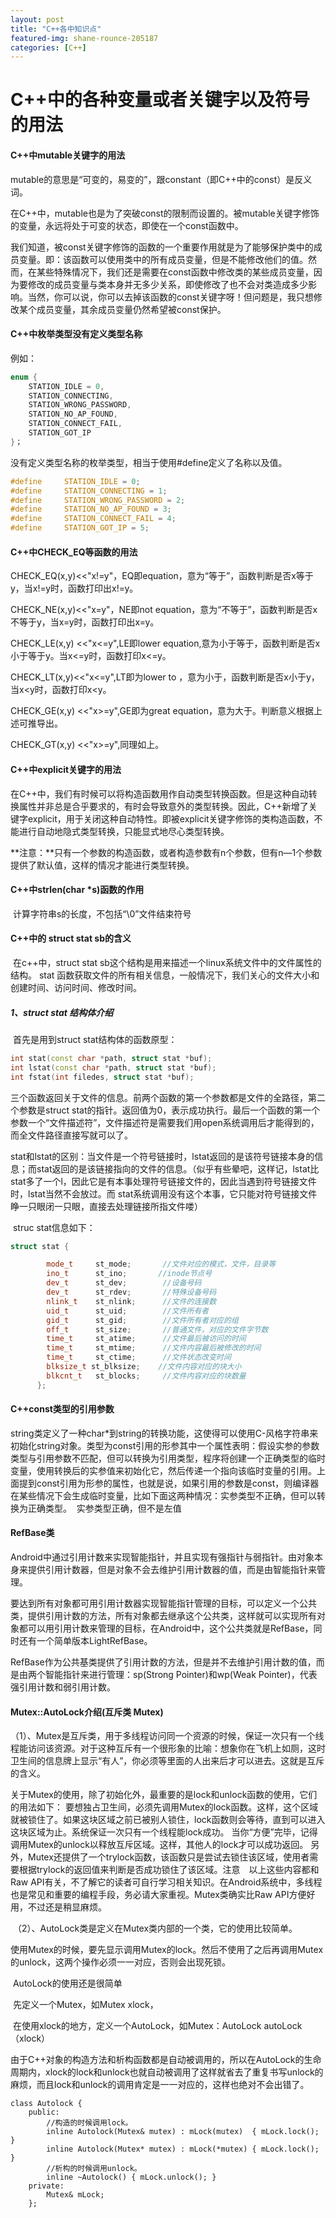 ```yaml
---
layout: post
title: "C++各中知识点"
featured-img: shane-rounce-205187
categories: [C++]
---
```




# C++中的各种变量或者关键字以及符号的用法

#### C++中mutable关键字的用法

​	mutable的意思是“可变的，易变的”，跟constant（即C++中的const）是反义词。

​	在C++中，mutable也是为了突破const的限制而设置的。被mutable关键字修饰的变量，永远将处于可变的状态，即使在一个const函数中。

​	我们知道，被const关键字修饰的函数的一个重要作用就是为了能够保护类中的成员变量。即：该函数可以使用类中的所有成员变量，但是不能修改他们的值。然而，在某些特殊情况下，我们还是需要在const函数中修改类的某些成员变量，因为要修改的成员变量与类本身并无多少关系，即使修改了也不会对类造成多少影响。当然，你可以说，你可以去掉该函数的const关键字呀！但问题是，我只想修改某个成员变量，其余成员变量仍然希望被const保护。



#### C++中枚举类型没有定义类型名称

例如：

```c++
enum {
    STATION_IDLE = 0,
    STATION_CONNECTING,
    STATION_WRONG_PASSWORD,
    STATION_NO_AP_FOUND,
    STATION_CONNECT_FAIL,
    STATION_GOT_IP
}；
```

没有定义类型名称的枚举类型，相当于使用\#define定义了名称以及值。

```c++
#define     STATION_IDLE = 0;
#define     STATION_CONNECTING = 1;
#define     STATION_WRONG_PASSWORD = 2;
#define     STATION_NO_AP_FOUND = 3;
#define     STATION_CONNECT_FAIL = 4;
#define     STATION_GOT_IP = 5;
```



#### C++中CHECK_EQ等函数的用法

  CHECK_EQ(x,y)<<"x!=y"，EQ即equation，意为“等于”，函数判断是否x等于y，当x!=y时，函数打印出x!=y。

  CHECK_NE(x,y)<<"x=y"，NE即not equation，意为“不等于”，函数判断是否x不等于y，当x=y时，函数打印出x=y。

  CHECK_LE(x,y) <<"x<=y",LE即lower equation,意为小于等于，函数判断是否x小于等于y。当x<=y时，函数打印x<=y。

  CHECK_LT(x,y)<<"x<=y",LT即为lower to ，意为小于，函数判断是否x小于y，当x<y时，函数打印x<y。

  CHECK_GE(x,y) <<"x>=y",GE即为great equation，意为大于。判断意义根据上述可推导出。

  CHECK_GT(x,y) <<"x>=y",同理如上。



#### C++中explicit关键字的用法

​	在C++中，我们有时候可以将构造函数用作自动类型转换函数。但是这种自动转换属性并非总是合乎要求的，有时会导致意外的类型转换。因此，C++新增了关键字explicit，用于关闭这种自动特性。即被explicit关键字修饰的类构造函数，不能进行自动地隐式类型转换，只能显式地尽心类型转换。

​	**注意：**只有一个参数的构造函数，或者构造参数有n个参数，但有n—1个参数提供了默认值，这样的情况才能进行类型转换。



#### C++中strlen(char *s)函数的作用

​	计算字符串s的长度，不包括“\0”文件结束符号



#### C++中的 struct stat sb的含义  

​	在c++中，struct stat sb这个结构是用来描述一个linux系统文件中的文件属性的结构。 stat 函数获取文件的所有相关信息，一般情况下，我们关心的文件大小和创建时间、访问时间、修改时间。

##### 	1、struct stat 结构体介绍

​	首先是用到struct stat结构体的函数原型：

```C++
int stat(const char *path, struct stat *buf);
int lstat(const char *path, struct stat *buf);
int fstat(int filedes, struct stat *buf);
```

​	三个函数返回关于文件的信息。前两个函数的第一个参数都是文件的全路径，第二个参数是struct stat的指针。返回值为0，表示成功执行。最后一个函数的第一个参数一个“文件描述符”，文件描述符是需要我们用open系统调用后才能得到的，而全文件路径直接写就可以了。

​	stat和lstat的区别：当文件是一个符号链接时，lstat返回的是该符号链接本身的信息；而stat返回的是该链接指向的文件的信息。（似乎有些晕吧，这样记，lstat比stat多了一个l，因此它是有本事处理符号链接文件的，因此当遇到符号链接文件时，lstat当然不会放过。而 stat系统调用没有这个本事，它只能对符号链接文件睁一只眼闭一只眼，直接去处理链接所指文件喽）

​	struc stat信息如下：

```C++
struct stat {

        mode_t     st_mode;       //文件对应的模式，文件，目录等
        ino_t      st_ino;       //inode节点号
        dev_t      st_dev;        //设备号码
        dev_t      st_rdev;       //特殊设备号码
        nlink_t    st_nlink;      //文件的连接数
        uid_t      st_uid;        //文件所有者
        gid_t      st_gid;        //文件所有者对应的组
        off_t      st_size;       //普通文件，对应的文件字节数
        time_t     st_atime;      //文件最后被访问的时间
        time_t     st_mtime;      //文件内容最后被修改的时间
        time_t     st_ctime;      //文件状态改变时间
        blksize_t st_blksize;    //文件内容对应的块大小
        blkcnt_t   st_blocks;     //文件内容对应的块数量
      };
```







#### C++const类型的引用参数

​	string类定义了一种char*到string的转换功能，这使得可以使用C-风格字符串来初始化string对象。
​	类型为const引用的形参其中一个属性表明：假设实参的参数类型与引用参数不匹配，但可以转换为引用类型，程序将创建一个正确类型的临时变量，使用转换后的实参值来初始化它，然后传递一个指向该临时变量的引用。
​	上面提到const引用为形参的属性，也就是说，如果引用的参数是const，则编译器在某些情况下会生成临时变量，比如下面这两种情况：
​	 实参类型不正确，但可以转换为正确类型。
​	 实参类型正确，但不是左值



#### RefBase类

​	Android中通过引用计数来实现智能指针，并且实现有强指针与弱指针。由对象本身来提供引用计数器，但是对象不会去维护引用计数器的值，而是由智能指针来管理。

​	要达到所有对象都可用引用计数器实现智能指针管理的目标，可以定义一个公共类，提供引用计数的方法，所有对象都去继承这个公共类，这样就可以实现所有对象都可以用引用计数来管理的目标，在Android中，这个公共类就是RefBase，同时还有一个简单版本LightRefBase。

​	RefBase作为公共基类提供了引用计数的方法，但是并不去维护引用计数的值，而是由两个智能指针来进行管理：sp(Strong Pointer)和wp(Weak Pointer)，代表强引用计数和弱引用计数。 


#### Mutex::AutoLock介绍(互斥类 Mutex)

​	（1）、Mutex是互斥类，用于多线程访问同一个资源的时候，保证一次只有一个线程能访问该资源。对于这种互斥有一个很形象的比喻：想象你在飞机上如厕，这时卫生间的信息牌上显示“有人”，你必须等里面的人出来后才可以进去。这就是互斥的含义。

​	关于Mutex的使用，除了初始化外，最重要的是lock和unlock函数的使用，它们的用法如下：
 要想独占卫生间，必须先调用Mutex的lock函数。这样，这个区域就被锁住了。如果这块区域之前已被别人锁住，lock函数则会等待，直到可以进入这块区域为止。系统保证一次只有一个线程能lock成功。
 当你“方便”完毕，记得调用Mutex的unlock以释放互斥区域。这样，其他人的lock才可以成功返回。
 	另外，Mutex还提供了一个trylock函数，该函数只是尝试去锁住该区域，使用者需要根据trylock的返回值来判断是否成功锁住了该区域。
​	注意　以上这些内容都和Raw API有关，不了解它的读者可自行学习相关知识。在Android系统中，多线程也是常见和重要的编程手段，务必请大家重视。Mutex类确实比Raw API方便好用，不过还是稍显麻烦。

​	（2）、AutoLock类是定义在Mutex类内部的一个类，它的使用比较简单。

​		使用Mutex的时候，要先显示调用Mutex的lock。然后不使用了之后再调用Mutex的unlock，这两个操作必须一一对应，否则会出现死锁。

​		AutoLock的使用还是很简单

​			先定义一个Mutex，如Mutex xlock，

​			在使用xlock的地方，定义一个AutoLock，如Mutex：AutoLock autoLock（xlock）

​			由于C++对象的构造方法和析构函数都是自动被调用的，所以在AutoLock的生命周期内，xlock的lock和unlock也就自动被调用了这样就省去了重复书写unlock的麻烦，而且lock和unlock的调用肯定是一一对应的，这样也绝对不会出错了。

```
class Autolock {
    public:
        //构造的时候调用lock。
        inline Autolock(Mutex& mutex) : mLock(mutex)  { mLock.lock(); }
        inline Autolock(Mutex* mutex) : mLock(*mutex) { mLock.lock(); }
        //析构的时候调用unlock。
        inline ~Autolock() { mLock.unlock(); }
    private:
        Mutex& mLock;
    };

```

